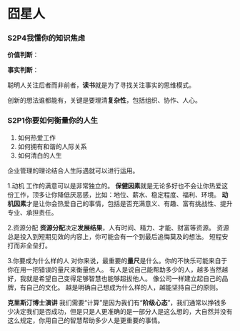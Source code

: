 # 囧星人

### S2P4我懂你的知识焦虑

**价值判断**：

**事实判断**：

聪明人关注后者而非前者，**读书**就是为了寻找关注事实的思维模式。

创新的想法谁都能有，关键是要理清**复杂性**，包括组织、协作、人心。




### S2P1你要如何衡量你的人生


1. 如何热爱工作
2. 如何拥有和谐的人际关系
3. 如何清白的人生

企业管理的理论结合人生际遇就可以进行运用。

1.动机
工作的满意可以是非常独立的。
**保健因素**就是无论多好也不会让你热爱这份工作，顶多让你降低厌恶感，比如：地位、薪水、稳定程度、福利、环境。
**动机因素**才是让你会热爱自己的事情，包括是否充满意义、有趣、富有挑战性、提升专业、承担责任。


2.资源分配
**资源分配**决定**发展结果**，人有时间、精力、才能、财富等资源。
资源总是投入到短期见效的内容上，你可能会有一个到最后追悔莫及的想法。
短程安打而非全垒打。

3.你要成为什么样的人
对你来说，最重要的**量尺**是什么。你的不快乐可能来自于你在用一把错误的量尺来衡量他人。
有人是说自己能帮助多少的人，越多当然越好，我就是希望自己变得足够智慧也能够超拔他人。
像公司一样建立起自己的品牌，有自己的文化。
越是明确自己想成为什么样的人，越能坚持自己的原则。


**克里斯汀博士演讲**
我们需要“计算”是因为我们有“**阶级心态**”，我们通常以挣钱多少决定我们是否成功，但是只是人更准确的是一部分人是这么想的，大自然并没有这么规定，你用自己的智慧帮助多少人是更重要的事情。


